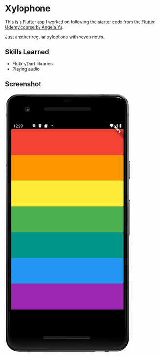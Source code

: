 # Xylophone

This is a Flutter app I worked on following the starter code from the [Flutter Udemy course by Angela Yu](https://www.udemy.com/course/flutter-bootcamp-with-dart/).

Just another regular xylophone with seven notes.

## Skills Learned

* Flutter/Dart libraries
* Playing audio

## Screenshot

<img src="assets/screenshot.gif">